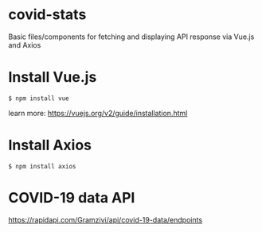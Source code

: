 # covid-stats
Basic files/components for fetching and displaying API response via Vue.js and Axios

# Install Vue.js
```$ npm install vue```

learn more: https://vuejs.org/v2/guide/installation.html

# Install Axios

```$ npm install axios```

# COVID-19 data API

https://rapidapi.com/Gramzivi/api/covid-19-data/endpoints
